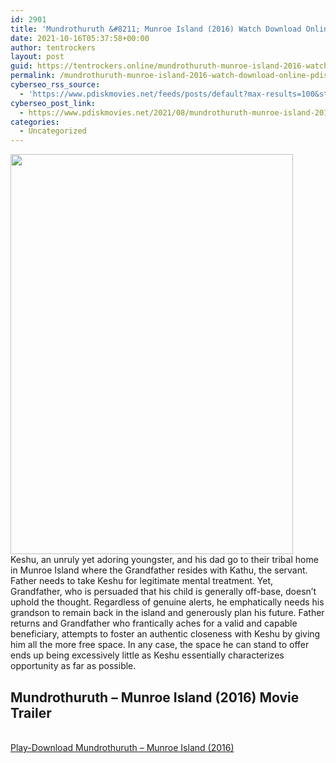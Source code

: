 ```yaml
---
id: 2901
title: 'Mundrothuruth &#8211; Munroe Island (2016) Watch Download Online pdisk Movie'
date: 2021-10-16T05:37:58+00:00
author: tentrockers
layout: post
guid: https://tentrockers.online/mundrothuruth-munroe-island-2016-watch-download-online-pdisk-movie/
permalink: /mundrothuruth-munroe-island-2016-watch-download-online-pdisk-movie/
cyberseo_rss_source:
  - 'https://www.pdiskmovies.net/feeds/posts/default?max-results=100&start-index=701'
cyberseo_post_link:
  - https://www.pdiskmovies.net/2021/08/mundrothuruth-munroe-island-2016-watch.html
categories:
  - Uncategorized
---
```

<div class="separator">
  <a href="https://1.bp.blogspot.com/-Rode2AMffM4/YS3VeIUmm2I/AAAAAAAAAik/vHHWHLhcjokjvVUtRecrki37q8j8nfjVwCLcBGAsYHQ/s960/Mundrothuruth%2B-%2BMunroe%2BIsland%2B%25282016%2529%2BWatch%2BDownload%2BOnline%2Bpdisk%2BMovie.jpg" imageanchor="1"><img loading="lazy" border="0" data-original-height="960" data-original-width="679" height="640" src="https://1.bp.blogspot.com/-Rode2AMffM4/YS3VeIUmm2I/AAAAAAAAAik/vHHWHLhcjokjvVUtRecrki37q8j8nfjVwCLcBGAsYHQ/w452-h640/Mundrothuruth%2B-%2BMunroe%2BIsland%2B%25282016%2529%2BWatch%2BDownload%2BOnline%2Bpdisk%2BMovie.jpg" width="452" /></a>
</div>

<div>
  <span>Keshu, an unruly yet adoring youngster, and his dad go to their tribal home in Munroe Island where the Grandfather resides with Kathu, the servant. Father needs to take Keshu for legitimate mental treatment. Yet, Grandfather, who is persuaded that his child is generally off-base, doesn&#8217;t uphold the thought. Regardless of genuine alerts, he emphatically needs his grandson to remain back in the island and generously plan his future. Father returns and Grandfather who frantically aches for a valid and capable beneficiary, attempts to foster an authentic closeness with Keshu by giving him all the more free space. In any case, the space he can stand to offer ends up being excessively little as Keshu essentially characterizes opportunity as far as possible.</span>
</div>

<div>
  <h2>
    <span>Mundrothuruth &#8211; Munroe Island (2016) Movie Trailer</span>
  </h2>
</div>

  
<a href="https://kofilink.com/1/bnYyanN0MDAzY2xj?dn=1" onclick="window.open('https://kofilink.com/1/bnYyanN0MDAzY2xj?dn=1','popup','width=600,height=600'); return false;" target="popup" rel="noopener"><br /> Play-Download Mundrothuruth &#8211; Munroe Island (2016)<br /> </a>